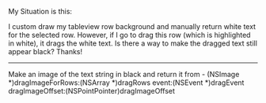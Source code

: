 My Situation is this:

I custom draw my tableview row background and manually return white text for the selected row.  However, if I go to drag this row (which is highlighted in white), it drags the white text.  Is there a way to make the dragged text still appear black?  Thanks!

----

Make an image of the text string in black and return it from     - (NSImage *)dragImageForRows:(NSArray *)dragRows event:(NSEvent *)dragEvent dragImageOffset:(NSPointPointer)dragImageOffset
